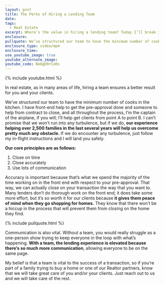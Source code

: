 ```yaml
---
layout: post
title: The Perks of Hiring a Lending Team
date:
tags:
  - Real Estate
excerpt: Where’s the value in hiring a lending team? Today I’ll break it down for you.
enclosure:
pullquote: We’ve structured our team to have the minimum number of cooks in the kitchen.
enclosure_type: video/mp4
enclosure_time:
use_youtube_image: true
youtube_alternate_image:
youtube_code: Ne6gD9rCoKs
---
```


{% include youtube.html %}

In real estate, as in many areas of life, hiring a team ensures a better result for you and your clients.

We’ve structured our team to have the minimum number of cooks in the kitchen. I have front-end help to get the pre-approval done and someone to help from contract to close, and all throughout the process, I’m the captain of the airplane, if you will; I’ll help get clients from point A to point B. I can’t promise that we won’t run into any turbulence, but if we do, **our experience helping over 2,500 families in the last several years will help us overcome pretty much any obstacle.** If we do encounter any turbulence, just follow my in-flight instructions and I will land you safely.

**Our core principles are as follows:**

1. Close on time
2. Close accurately
3. Use lots of communication

Accuracy is important because that’s what we spend the majority of the time working on in the front end with respect to your pre-approval. That way, we can actually close on your transaction the way that you want to. Many lenders don’t do thorough work on the front end; it does take some more effort, but it’s so worth it for our clients because **it gives them peace of mind when they go shopping for homes.** They know that there won’t be a hiccup in the process that will prevent them from closing on the home they find.

{% include pullquote.html %}

Communication is also vital. Without a team, you would really struggle as a one-person show trying to keep everyone in the loop with what’s happening. **With a team, the lending experience is elevated because there’s so much more communication**, allowing everyone to be on the same page.

My belief is that a team is vital to the success of a transaction, so if you’re part of a family trying to buy a home or one of our Realtor partners, know that we will take great care of you and/or your clients. Just reach out to us and we will take care of the rest.